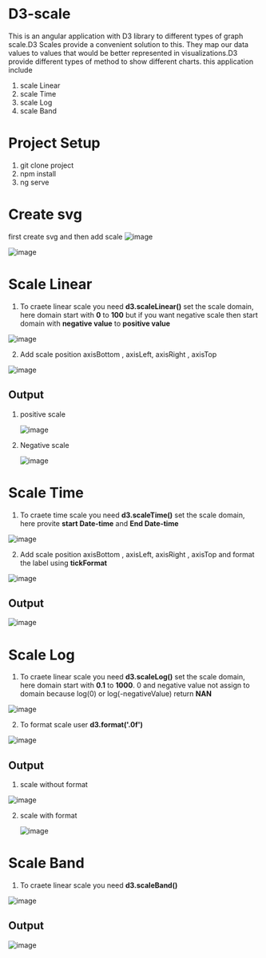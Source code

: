 # D3-scale
This is an angular application with D3 library to different types of graph scale.D3 Scales provide a convenient solution to this. They map our data values to values that would be better represented in visualizations.D3 provide different types of method to show different charts.
this application include 
1. scale Linear
2. scale Time
3. scale Log
4. scale Band

# Project Setup
1. git clone project
2. npm install
3. ng serve

# Create svg
first create svg and then add scale 
![image](https://user-images.githubusercontent.com/25982054/124364337-7d2bef80-dc5e-11eb-903f-d75f90a15bcf.png)

![image](https://user-images.githubusercontent.com/25982054/124364290-23c3c080-dc5e-11eb-99c0-2a97b0272bc7.png)

# Scale Linear
 1. To craete linear scale you need **d3.scaleLinear()** 
 set the scale domain, here domain start with **0** to **100** but if you want negative scale then start domain with **negative value** to **positive value**
 
 ![image](https://user-images.githubusercontent.com/25982054/124363163-54542c00-dc57-11eb-989b-f6e952865e92.png)
 
 
 2. Add scale position axisBottom , axisLeft, axisRight , axisTop
 
 ![image](https://user-images.githubusercontent.com/25982054/124363245-c9276600-dc57-11eb-953b-b944be98bbe0.png)
 
 ## Output
 1. positive scale
 
    ![image](https://user-images.githubusercontent.com/25982054/124363299-0986e400-dc58-11eb-8abb-f9b752d320ef.png)
 2. Negative scale
 
    ![image](https://user-images.githubusercontent.com/25982054/124363411-b6f9f780-dc58-11eb-8a2b-38f2f6a35ac1.png)
   
# Scale Time
1. To craete time scale you need **d3.scaleTime()** 
 set the scale domain, here provite **start Date-time** and **End Date-time**
 
 ![image](https://user-images.githubusercontent.com/25982054/124363603-d180a080-dc59-11eb-9c7e-2bdb202d2b29.png)
 
 2. Add scale position axisBottom , axisLeft, axisRight , axisTop and format the label using **tickFormat**
 
 ![image](https://user-images.githubusercontent.com/25982054/124363617-f6751380-dc59-11eb-88f7-fa6ea246cc8a.png)

 
 ## Output
 ![image](https://user-images.githubusercontent.com/25982054/124363687-67b4c680-dc5a-11eb-977e-d405503ca3d1.png)

# Scale Log
 1. To craete linear scale you need **d3.scaleLog()** 
 set the scale domain, here domain start with **0.1** to **1000**.
 0 and negative value not assign to domain because log(0) or log(-negativeValue) return **NAN**
 
 ![image](https://user-images.githubusercontent.com/25982054/124363956-042b9880-dc5c-11eb-9a76-602af39b85ac.png)
 
 2. To format scale user **d3.format('.0f')**
 
 ![image](https://user-images.githubusercontent.com/25982054/124364028-6edcd400-dc5c-11eb-8b03-ee59312da287.png)

 ## Output
 1. scale without format
 
 ![image](https://user-images.githubusercontent.com/25982054/124364084-d2ff9800-dc5c-11eb-9648-e6844cffcca4.png)

 2. scale with format
 
    ![image](https://user-images.githubusercontent.com/25982054/124364055-af3c5200-dc5c-11eb-83d3-2c28a76c1501.png)
    
# Scale Band
 1. To craete linear scale you need **d3.scaleBand()** 
 
 ![image](https://user-images.githubusercontent.com/25982054/124364256-e65f3300-dc5d-11eb-948e-01c562f96291.png)

 ## Output
 
![image](https://user-images.githubusercontent.com/25982054/124364226-a4ce8800-dc5d-11eb-925c-8c333a300a3e.png)


   

